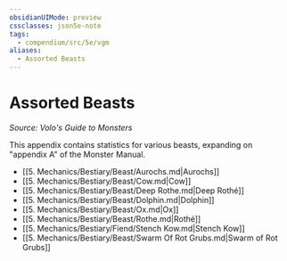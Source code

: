 ```yaml
---
obsidianUIMode: preview
cssclasses: json5e-note
tags:
  - compendium/src/5e/vgm
aliases:
  - Assorted Beasts
---
```

# Assorted Beasts
*Source: Volo's Guide to Monsters* 

This appendix contains statistics for various beasts, expanding on "appendix A" of the Monster Manual.

- [[5. Mechanics/Bestiary/Beast/Aurochs.md\|Aurochs]]  
- [[5. Mechanics/Bestiary/Beast/Cow.md\|Cow]]  
- [[5. Mechanics/Bestiary/Beast/Deep Rothe.md\|Deep Rothé]]  
- [[5. Mechanics/Bestiary/Beast/Dolphin.md\|Dolphin]]  
- [[5. Mechanics/Bestiary/Beast/Ox.md\|Ox]]  
- [[5. Mechanics/Bestiary/Beast/Rothe.md\|Rothé]]  
- [[5. Mechanics/Bestiary/Fiend/Stench Kow.md\|Stench Kow]]  
- [[5. Mechanics/Bestiary/Beast/Swarm Of Rot Grubs.md\|Swarm of Rot Grubs]]
